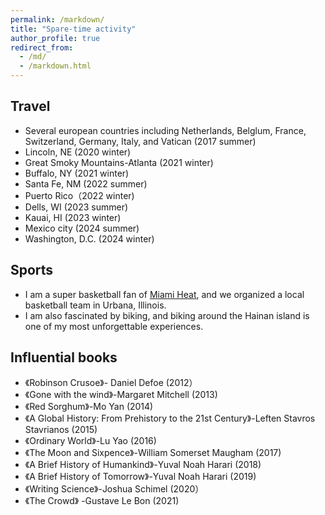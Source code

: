 ```yaml
---
permalink: /markdown/
title: "Spare-time activity"
author_profile: true
redirect_from: 
  - /md/
  - /markdown.html
---
```


## Travel
* Several european countries including Netherlands, Belglum, France, Switzerland, Germany, Italy, and Vatican (2017 summer)
* Lincoln, NE (2020 winter)
* Great Smoky Mountains-Atlanta (2021 winter)
* Buffalo, NY (2021 winter)
* Santa Fe, NM (2022 summer)
* Puerto Rico（2022 winter)
* Dells, WI (2023 summer)
* Kauai, HI (2023 winter)
* Mexico city (2024 summer)
* Washington, D.C. (2024 winter)


## Sports
 * I am a super basketball fan of [Miami Heat](https://www.nba.com/heat/home), and we organized a local basketball team in Urbana, Illinois.
 * I am also fascinated by biking, and biking around the Hainan island is one of my most unforgettable experiences.

## Influential books
 * 《Robinson Crusoe》- Daniel Defoe (2012）
 * 《Gone with the wind》-Margaret Mitchell (2013)
 * 《Red Sorghum》-Mo Yan (2014)
 * 《A Global History: From Prehistory to the 21st Century》-Leften Stavros Stavrianos (2015)
 * 《Ordinary World》-Lu Yao (2016)
 * 《The Moon and Sixpence》-William Somerset Maugham (2017)
 * 《A Brief History of Humankind》-Yuval Noah Harari (2018)
 * 《A Brief History of Tomorrow》-Yuval Noah Harari (2019)
 * 《Writing Science》-Joshua Schimel (2020）
 * 《The Crowd》 -Gustave Le Bon (2021)
